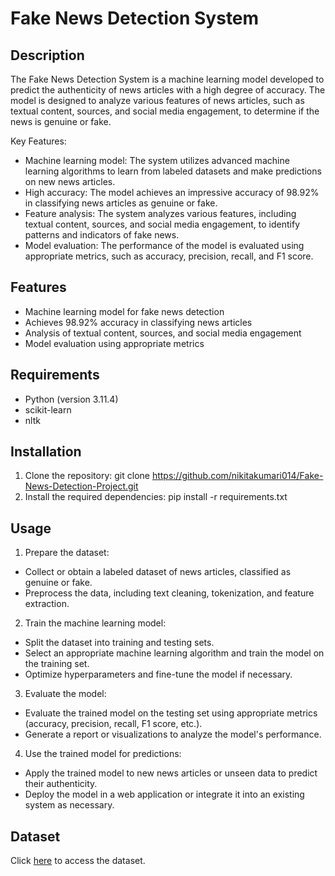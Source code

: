 # Fake News Detection System

## Description
The Fake News Detection System is a machine learning model developed to predict the authenticity of news articles with a high degree of accuracy. The model is designed to analyze various features of news articles, such as textual content, sources, and social media engagement, to determine if the news is genuine or fake.

Key Features:
- Machine learning model: The system utilizes advanced machine learning algorithms to learn from labeled datasets and make predictions on new news articles.
- High accuracy: The model achieves an impressive accuracy of 98.92% in classifying news articles as genuine or fake.
- Feature analysis: The system analyzes various features, including textual content, sources, and social media engagement, to identify patterns and indicators of fake news.
- Model evaluation: The performance of the model is evaluated using appropriate metrics, such as accuracy, precision, recall, and F1 score.

## Features
- Machine learning model for fake news detection
- Achieves 98.92% accuracy in classifying news articles
- Analysis of textual content, sources, and social media engagement
- Model evaluation using appropriate metrics

## Requirements
- Python (version 3.11.4)
- scikit-learn
- nltk

## Installation
1. Clone the repository: git clone https://github.com/nikitakumari014/Fake-News-Detection-Project.git
2. Install the required dependencies: pip install -r requirements.txt

## Usage
1. Prepare the dataset:
- Collect or obtain a labeled dataset of news articles, classified as genuine or fake.
- Preprocess the data, including text cleaning, tokenization, and feature extraction.
2. Train the machine learning model:
- Split the dataset into training and testing sets.
- Select an appropriate machine learning algorithm and train the model on the training set.
- Optimize hyperparameters and fine-tune the model if necessary.
3. Evaluate the model:
- Evaluate the trained model on the testing set using appropriate metrics (accuracy, precision, recall, F1 score, etc.).
- Generate a report or visualizations to analyze the model's performance.
4. Use the trained model for predictions:
- Apply the trained model to new news articles or unseen data to predict their authenticity.
- Deploy the model in a web application or integrate it into an existing system as necessary.

## Dataset
Click [here](https://www.kaggle.com/c/fake-news/data?select=train.csv) to access the dataset. 

